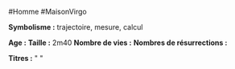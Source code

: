 #Homme #MaisonVirgo

**Symbolisme :** trajectoire, mesure, calcul

**Age :**
**Taille :** 2m40
**Nombre de vies :**
**Nombres de résurrections :**

**Titres :** 
"
"

